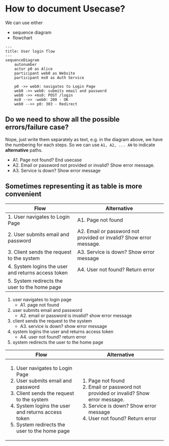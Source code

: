 # How to document Usecase?

We can use either

- sequence diagram
- flowchart

```mermaid
---
title: User login flow
---
sequenceDiagram
    autonumber
    actor p0 as Alice
    participant web0 as Website
    participant ms0 as Auth Service

    p0 ->> web0: navigates to Login Page
    web0 ->> web0: submits email and password
    web0 ->> +ms0: POST /login    
    ms0 -->> -web0: 200 - OK
    web0 -->> p0: 303 - Redirect
```

## Do we need to show all the possible errors/failure case? 

Nope, just write them separately as text, e.g. in the diagram above, we have the numbering for each steps. So we can use `A1, A2, ... AN` to indicate **alternative** paths.

- A1. Page not found? End usecase
- A2. Email or password not provided or invalid? Show error message.
- A3. Service is down? Show error message


## Sometimes representing it as table is more convenient

| Flow | Alternative |
| -- | -- | 
| 1. User navigates to Login Page | A1. Page not found |
| 2. User submits email and password | A2. Email or password not provided or invalid? Show error message. |
| 3. Client sends the request to the system | A3. Service is down? Show error message |
| 4. System logins the user and returns access token | A4. User not found? Return error | 
| 5. System redirects the user to the home page | |

1. user navigates to login page
    - A1. page not found
2. user submits email and password
    - A2. email or password is invalid? show error message
3. client sends the request to the system
    - A3. service is down? show error message
4. system logins the user and returns access token
    - A4. user not found? return error
5. system redirects the user to the home page


<table>
<thead>
    <tr>
        <th>Flow</th>
        <th>Alternative</th>
    </tr>
</thead>
<tbody>
    <tr>
        <td>
            <ol>
                <li>User navigates to Login Page</li>
                <li>User submits email and password</li>
                <li>Client sends the request to the system</li>
                <li>System logins the user and returns access token</li>
                <li>System redirects the user to the home page</li>
            </ol>
        </td>
        <td>
            <ol>
                <li>Page not found</li>
                <li>Email or password not provided or invalid? Show error message.</li>
                <li>Service is down? Show error message</li>
                <li>User not found? Return error</li>
            </ol>
        </td>
    </tr>
</tbody>
</table>

